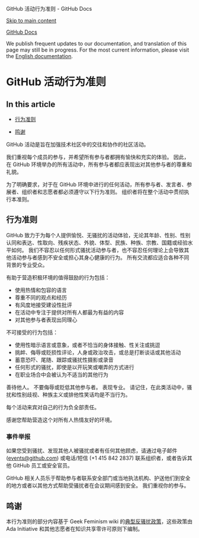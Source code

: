 GitHub 活动行为准则 - GitHub Docs

[Skip to main content](#main-content)

[](/zh)[GitHub Docs](/zh)

We publish frequent updates to our documentation, and translation of this page may still be in progress. For the most current information, please visit the [English documentation](/en).

GitHub 活动行为准则
==========

In this article
----------

* [行为准则](#行为准则)

* [鸣谢](#鸣谢)

GitHub 活动是旨在加强技术社区中的交往和协作的社区活动。

我们重视每个成员的参与，并希望所有参与者都拥有愉快和充实的体验。 因此，在 GitHub 环境举办的所有活动中，所有参与者都应表现出对其他参与者的尊重和礼貌。

为了明确要求，对于在 GitHub 环境中进行的任何活动，所有参与者、发言者、参展者、组织者和志愿者都必须遵守以下行为准则。 组织者将在整个活动中贯彻执行本准则。

[](#行为准则)[]()行为准则
----------

GitHub 致力于为每个人提供愉悦、无骚扰的活动体验，无论其年龄、性别、性别认同和表达、性取向、残疾状态、外貌、体型、民族、种族、宗教、国籍或经验水平如何。 我们不容忍以任何形式骚扰活动参与者，也不容忍任何理论上会导致其他活动参与者感到不安全或担心其身心健康的行为。 所有交流都应适合各种不同背景的专业受众。

有助于营造积极环境的值得鼓励的行为包括：

* 使用热情和包容的语言
* 尊重不同的观点和经历
* 有风度地接受建设性批评
* 在活动中专注于提供对所有人都最为有益的内容
* 对其他参与者表现出同理心

不可接受的行为包括：

* 使用性暗示语言或意象，或者不恰当的身体接触、性关注或挑逗
* 挑衅、侮辱或贬损性评论，人身或政治攻击，或总是打断谈话或其他活动
* 蓄意恐吓、尾随、跟踪或骚扰性摄影或录音
* 任何形式的骚扰，即使是以开玩笑或嘲弄的方式进行
* 在职业场合中会被认为不适当的其他行为

善待他人。 不要侮辱或贬低其他参与者。 表现专业。 请记住，在此类活动中，骚扰和性别歧视、种族主义或排他性笑话均是不当行为。

每个活动来宾对自己的行为负全部责任。

感谢您帮助营造这个对所有人热情友好的环境。

### [](#事件举报)[]()事件举报 ###

如果您受到骚扰、发现其他人被骚扰或者有任何其他顾虑，请通过电子邮件 ([events@github.com](mailto:events@github.com)) 或电话/短信 (+1 415 842 2837) 联系组织者，或者告诉其他 GitHub 员工或安全官员。

GitHub 相关人员乐于帮助参与者联系安全部门或当地执法机构、护送他们到安全的地方或者以其他方式帮助受骚扰者在会议期间感到安全。 我们重视你的参与。

[](#鸣谢)[]()鸣谢
----------

本行为准则的部分内容基于 Geek Feminism wiki 的[典型反骚扰政策](https://geekfeminism.wikia.org/wiki/Conference_anti-harassment/Policy)，这些政策由 Ada Initiative 和其他志愿者在知识共享零许可原则下编制。
